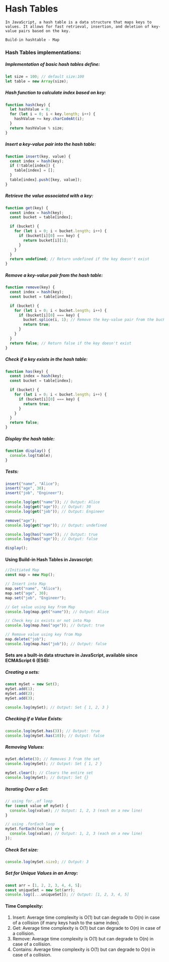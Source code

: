 # Hash Tables

    In JavaScript, a hash table is a data structure that maps keys to values. It allows for fast retrieval, insertion, and deletion of key-value pairs based on the key.

    Build-in hashtable - Map

### Hash Tables implementations:

##### Implementation of basic hash tables define:

```javascript
let size = 100; // default size:100
let table = new Array(size);
```

##### Hash function to calculate index based on key:

```javascript
function hash(key) {
  let hashValue = 0;
  for (let i = 0; i < key.length; i++) {
    hashValue += key.charCodeAt(i);
  }
  return hashValue % size;
}
```

##### Insert a key-value pair into the hash table:

```javascript
function insert(key, value) {
  const index = hash(key);
  if (!table[index]) {
    table[index] = [];
  }
  table[index].push([key, value]);
}
```

##### Retrieve the value associated with a key:

```javascript
function get(key) {
  const index = hash(key);
  const bucket = table[index];

  if (bucket) {
    for (let i = 0; i < bucket.length; i++) {
      if (bucket[i][0] === key) {
        return bucket[i][1];
      }
    }
  }
  return undefined; // Return undefined if the key doesn't exist
}
```

##### Remove a key-value pair from the hash table:

```javascript
function remove(key) {
  const index = hash(key);
  const bucket = table[index];

  if (bucket) {
    for (let i = 0; i < bucket.length; i++) {
      if (bucket[i][0] === key) {
        bucket.splice(i, 1); // Remove the key-value pair from the bucket
        return true;
      }
    }
  }
  return false; // Return false if the key doesn't exist
}
```

##### Check if a key exists in the hash table:

```javascript
function has(key) {
  const index = hash(key);
  const bucket = table[index];

  if (bucket) {
    for (let i = 0; i < bucket.length; i++) {
      if (bucket[i][0] === key) {
        return true;
      }
    }
  }
  return false;
}
```

##### Display the hash table:

```javascript
function display() {
  console.log(table);
}
```

##### Tests:

```javascript
insert("name", "Alice");
insert("age", 30);
insert("job", "Engineer");

console.log(get("name")); // Output: Alice
console.log(get("age")); // Output: 30
console.log(get("job")); // Output: Engineer

remove("age");
console.log(get("age")); // Output: undefined

console.log(has("name")); // Output: true
console.log(has("age")); // Output: false

display();
```

#### Using Build-in Hash Tables in Javascript:

```javascript
//Initiated Map
const map = new Map();

// Insert into Map
map.set("name", "Alice");
map.set("age", 30);
map.set("job", "Engineer");

// Get value using key from Map
console.log(map.get("name")); // Output: Alice

// Check key is exists or not into Map
console.log(map.has("age")); // Output: true

// Remove value using key from Map
map.delete("job");
console.log(map.has("job")); // Output: false
```

#### Sets are a built-in data structure in JavaScript, available since ECMAScript 6 (ES6):

##### Creating a sets:

```javascript
const mySet = new Set();
mySet.add(1);
mySet.add(2);
mySet.add(3);

console.log(mySet); // Output: Set { 1, 2, 3 }
```

##### Checking if a Value Exists:

```javascript
console.log(mySet.has(3)); // Output: true
console.log(mySet.has(10)); // Output: false
```

##### Removing Values:

```javascript
mySet.delete(3); // Removes 3 from the set
console.log(mySet); // Output: Set { 1, 2 }

mySet.clear(); // Clears the entire set
console.log(mySet); // Output: Set {}
```

##### Iterating Over a Set:

```javascript
// using for..of loop
for (const value of mySet) {
  console.log(value); // Output: 1, 2, 3 (each on a new line)
}

// using .forEach loop
mySet.forEach((value) => {
  console.log(value); // Output: 1, 2, 3 (each on a new line)
});
```

##### Check Set size:

```javascript
console.log(mySet.size); // Output: 3
```

##### Set for Unique Values in an Array:

```javascript
const arr = [1, 2, 2, 3, 4, 4, 5];
const uniqueSet = new Set(arr);
console.log([...uniqueSet]); // Output: [1, 2, 3, 4, 5]
```

#### Time Complexity:

1. Insert: Average time complexity is O(1) but can degrade to O(n) in case of a collision (if many keys hash to the same index).
2. Get: Average time complexity is O(1) but can degrade to O(n) in case of a collision.
3. Remove: Average time complexity is O(1) but can degrade to O(n) in case of a collision.
4. Contains: Average time complexity is O(1) but can degrade to O(n) in case of a collision.
